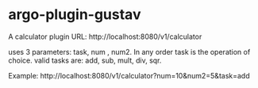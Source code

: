 # argo-plugin-gustav
A calculator plugin
URL:
http://localhost:8080/v1/calculator

uses 3 parameters: task, num , num2. In any order
task is the operation of choice. valid tasks are: add, sub, mult, div, sqr. 

Example:
http://localhost:8080/v1/calculator?num=10&num2=5&task=add

